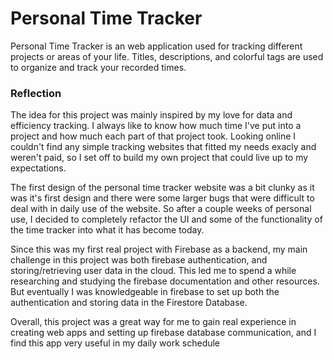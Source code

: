 # Personal Time Tracker

Personal Time Tracker is an web application used for tracking different projects or areas of your life. Titles, descriptions, and colorful tags are used to organize and track your recorded times.

### Reflection

The idea for this project was mainly inspired by my love for data and efficiency tracking. I always like to know how much time I've put into a project and how much each part of that project took. Looking online I couldn't find any simple tracking websites that fitted my needs exacly and weren't paid, so I set off to build my own project that could live up to my expectations.

The first design of the personal time tracker website was a bit clunky as it was it's first design and there were some larger bugs that were difficult to deal with in daily use of the website. So after a couple weeks of personal use, I decided to completely refactor the UI and some of the functionality of the time tracker into what it has become today.

Since this was my first real project with Firebase as a backend, my main challenge in this project was both firebase authentication, and storing/retrieving user data in the cloud. This led me to spend a while researching and studying the firebase documentation and other resources. But eventually I was knowledgeable in firebase to set up both the authentication and storing data in the Firestore Database.

Overall, this project was a great way for me to gain real experience in creating web apps and setting up firebase database communication, and I find this app very useful in my daily work schedule
